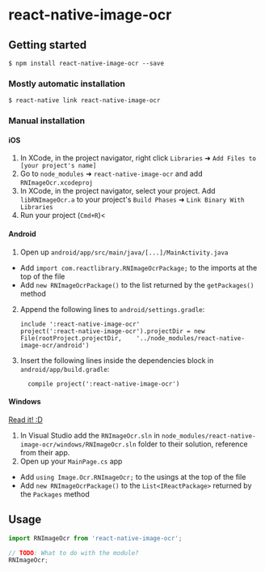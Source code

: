 
# react-native-image-ocr

## Getting started

`$ npm install react-native-image-ocr --save`

### Mostly automatic installation

`$ react-native link react-native-image-ocr`

### Manual installation


#### iOS

1. In XCode, in the project navigator, right click `Libraries` ➜ `Add Files to [your project's name]`
2. Go to `node_modules` ➜ `react-native-image-ocr` and add `RNImageOcr.xcodeproj`
3. In XCode, in the project navigator, select your project. Add `libRNImageOcr.a` to your project's `Build Phases` ➜ `Link Binary With Libraries`
4. Run your project (`Cmd+R`)<

#### Android

1. Open up `android/app/src/main/java/[...]/MainActivity.java`
  - Add `import com.reactlibrary.RNImageOcrPackage;` to the imports at the top of the file
  - Add `new RNImageOcrPackage()` to the list returned by the `getPackages()` method
2. Append the following lines to `android/settings.gradle`:
  	```
  	include ':react-native-image-ocr'
  	project(':react-native-image-ocr').projectDir = new File(rootProject.projectDir, 	'../node_modules/react-native-image-ocr/android')
  	```
3. Insert the following lines inside the dependencies block in `android/app/build.gradle`:
  	```
      compile project(':react-native-image-ocr')
  	```

#### Windows
[Read it! :D](https://github.com/ReactWindows/react-native)

1. In Visual Studio add the `RNImageOcr.sln` in `node_modules/react-native-image-ocr/windows/RNImageOcr.sln` folder to their solution, reference from their app.
2. Open up your `MainPage.cs` app
  - Add `using Image.Ocr.RNImageOcr;` to the usings at the top of the file
  - Add `new RNImageOcrPackage()` to the `List<IReactPackage>` returned by the `Packages` method


## Usage
```javascript
import RNImageOcr from 'react-native-image-ocr';

// TODO: What to do with the module?
RNImageOcr;
```
  